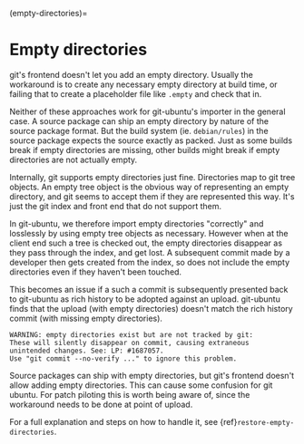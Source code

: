 (empty-directories)=
# Empty directories

git's frontend doesn't let you add an empty directory. Usually the workaround
is to create any necessary empty directory at build time, or failing that to
create a placeholder file like `.empty` and check that in.

Neither of these approaches work for git-ubuntu's importer in the general case.
A source package can ship an empty directory by nature of the source package
format. But the build system (ie. `debian/rules`) in the source package
expects the source exactly as packed. Just as some builds break if empty
directories are missing, other builds might break if empty directories are not
actually empty.

Internally, git supports empty directories just fine. Directories map to git
tree objects. An empty tree object is the obvious way of representing an empty
directory, and git seems to accept them if they are represented this way. It's
just the git index and front end that do not support them.

In git-ubuntu, we therefore import empty directories "correctly" and losslessly
by using empty tree objects as necessary. However when at the client end such a
tree is checked out, the empty directories disappear as they pass through the
index, and get lost. A subsequent commit made by a developer then gets created
from the index, so does not include the empty directories even if they haven't
been touched.

This becomes an issue if a such a commit is subsequently presented back to
git-ubuntu as rich history to be adopted against an upload. git-ubuntu finds
that the upload (with empty directories) doesn't match the rich history commit
(with missing empty directories).

```none
WARNING: empty directories exist but are not tracked by git:
These will silently disappear on commit, causing extraneous
unintended changes. See: LP: #1687057.
Use "git commit --no-verify ..." to ignore this problem.
```

Source packages can ship with empty directories, but git's frontend
doesn't allow adding empty directories.  This can cause some confusion
for git ubuntu.  For patch piloting this is worth being aware of, since
the workaround needs to be done at point of upload.

For a full explanation and steps on how to handle it, see
{ref}`restore-empty-directories`.
